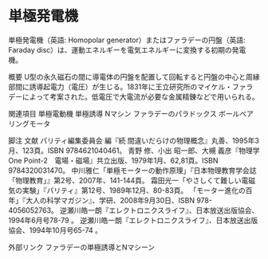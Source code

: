 # 単極発電機

単極発電機（英語: Homopolar generator）またはファラデーの円盤（英語: Faraday disc）は、運動エネルギーを電気エネルギーに変換する初期の発電機。

概要
U型の永久磁石の間に導電体の円盤を配置して回転すると円盤の中心と周縁部間に誘導起電力（電圧）が生じる。1831年に王立研究所のマイケル・ファラデーによって考案された。低電圧で大電流が必要な金属精錬などで用いられる。

関連項目
単極電動機
単極誘導
Nマシン
ファラデーのパラドックス
ボールベアリングモータ

脚注
文献
パリティ編集委員会 編『続 間違いだらけの物理概念』丸善、1995年3月、123頁。ISBN 9784621040461。 
青野 修、小出 昭一郎、大槻 義彦『物理学One Point-2　電場・磁場』共立出版、1979年1月、62,81頁。ISBN 9784320031470。 
中川雅仁「単極モーターの動作原理」『日本物理教育学会誌「物理教育」』第2号、2007年、141-144頁。 
霜田光一「やさしくて難しい電磁気の実験」『パリティ』第12号、1989年12月、80-83頁。 
「モーター進化の百年」『大人の科学マガジン』、学研、2008年9月30日、ISBN 978-4056052763。 
逆瀬川皓一朗『エレクトロニクスライフ』、日本放送出版協会、1994年6月号78-79 。 
逆瀬川皓一朗『エレクトロニクスライフ』、日本放送出版協会、1994年10月号65-74 。

外部リンク
ファラデーの単極誘導とNマシーン